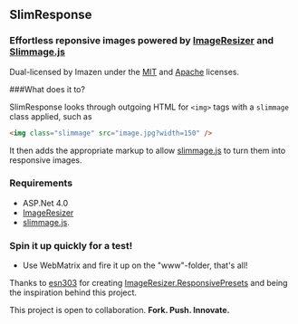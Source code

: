 ## SlimResponse

### Effortless reponsive images powered by [ImageResizer](http://imageresizing.net) and [Slimmage.js](https://github.com/imazen/slimmage)

Dual-licensed by Imazen under the [MIT](http://www.opensource.org/licenses/mit-license.php) and [Apache](http://www.apache.org/licenses/LICENSE-2.0.html) licenses.


###What does it to?

SlimResponse looks through outgoing HTML for `<img>` tags with a `slimmage` class applied, such as 

```html
<img class="slimmage" src="image.jpg?width=150" />
```

It then adds the appropriate markup to allow [slimmage.js](https://github.com/imazen/slimmage) to turn them into responsive images.



### Requirements
* ASP.Net 4.0
* [ImageResizer](http://imageresizing.net)
* [slimmage.js](https://github.com/imazen/slimmage).



### Spin it up quickly for a test!
* Use WebMatrix and fire it up on the "www"-folder, that's all!


Thanks to [esn303](https://twitter.com/#!/esn303) for creating [ImageResizer.ResponsivePresets](https://github.com/mindrevolution/ImageResizer-ResponsivePresets) and being the inspiration behind this project.


This project is open to collaboration. **Fork. Push. Innovate.**
